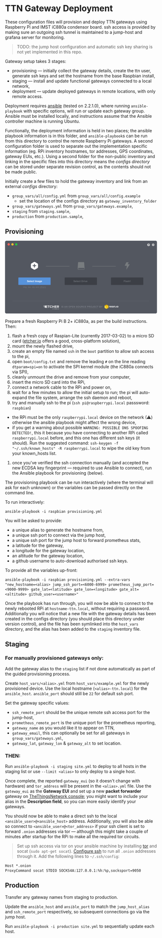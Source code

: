 # TTN Gateway Deployment

These configuration files will provision and deploy TTN gateways using
Raspberry Pi and IMST iC880a condensor board. ssh access is provided by
making sure an outgoing ssh tunnel is maintained to a jump-host and grafana
server for monitoring.

> TODO: the jump host configuration and automatic ssh key sharing is not yet
implemented in this repo.

Gateway setup takes 3 stages:

 * provisioning — initially collect the gateway details, create the ttn user,
 generate ssh keys and set the hostname from the base Raspbian install,
 * staging — install and update functional gateways connected to a local network,
 * deployment — update deployed gateways in remote locations, with only remote
 access.

Deployment requires [ansible](https://www.ansible.com/) (tested on 2.2.1.0), where
running `ansible-playbook` with specific options, will run or update each gateway
group. Ansible must be installed locally, and instructions assume that the
Ansible controller machine is running Ubuntu.

Functionally, the deployment information is held in two places; the ansible
playbook information is in this folder, and `ansible-playbook`s can be run from
this directory to control the remote Raspberry Pi gateways. A second
configuration folder is used to separate out the implementation specific
information (eg. RPi inventory hostnames, tor addresses, GPS coordinates,
gateway EUIs, etc.). Using a second folder for the non-public inventory and
linking in the specific files into this directory means the *configs directory*
can be stored under separate revision control, as the contents should not be
made public.

Initially create a few files to hold the gateway inventory and link from an
external *configs* directory:

 * `group_vars/all/config.yml` from `group_vars/all/config.example`
   * set the location of the configs directory as `gateway_inventory_folder`
 * `group_vars/gateways.yml` from `group_vars/gateways.example`,
 * `staging` from `staging.sample`,
 * `production` from `production.sample`,

## Provisioning

![](images/etcher.gif)

Prepare a fresh Raspberry Pi B 2+ iC880a, as per the build instructions. Then:
 1. flash a
fresh copy of Raspian-Lite (currently 2017-03-02) to a micro SD card
([etcher.io](https://etcher.io) offers a good, cross-platform solution),
 1. mount the newly flashed drive,
 1. create an empty file named `ssh` in the `boot` partition to allow ssh access
 to the pi,
 1. open `boot/config.txt` and remove the leading `#` on the line reading
 `dtparam=spi=on` to activate the SPI kernel module (the iC880a connects via SPI),
 1. cleanly unmount the drive and remove from your computer,
 1. insert the micro SD card into the RPi,
 1. connect a network cable to the RPi and power on,
 1. wait for a few minutes to allow the initial setup to run; the pi will
 auto-expand the file system, arrange the ssh daemon and reboot,
 1. try and manually ssh to the pi (`ssh pi@raspberrypi.local` passsword: `raspbian`)
   * the RPi must be the only `raspberrypi.local` device on the network (⚠)
   otherwise the ansible playbook might affect the wrong device,
   * if you get a warning about possible `WARNING: POSSIBLE DNS SPOOFING DETECTED!`,
   this it because you have connecting to another RPi called `raspberrypi.local`
   before, and this one has different ssh keys (it should). Run the suggested
   command: `ssh-keygen -f "~/.ssh/known_hosts" -R raspberrypi.local` to wipe
   the old key from your known_hosts list.
1. once you've verified the ssh connection manually (and accepted the new ECDSA key fingerprint — required to use Ansible to connect), run the Ansible playbook for
provisioning (below).

The provisioning playbook can be run interactively (where the terminal will
ask for each unknown) or the variables can be passed directly on the command line.

To run interactively:

```
ansible-playbook -i raspbian provisioning.yml
```

You will be asked to provide:

 * a unique alias to generate the hostname from,
 * a unique ssh port to connect via the jump host,
 * a unique ssh port for the jump host to forward prometheus stats,
 * a latitude for the gateway,
 * a longitude for the gateway location,
 * an altitude for the gateway location,
 * a github username to auto-download authorised ssh keys.

To provide all the variables up-front:

```
ansible-playbook -i raspbian provisioning.yml --extra-vars "new_hostname=<alias> jump_ssh_port=<6000-6999> prometheus_jump_port=<9000-9999> gate_lat=<latitude> gate_lon=<longitude> gate_alt=<altitude> github_user=<username>"
```

Once the playbook has run through, you will now be able to connect to the newly
rebooted RPi at `hostname-ttn.local`, without requiring a password. Additionally
you will notice that a new file with the gateway details has been created in the
configs directory (you should place this directory under version control), and
the file has been symlinked into the `host_vars` directory, and the alias
has been added to the `staging` inventory file.

## Staging

### For manually provisioned gateways only:

Add the gateway alias to the `staging` list if not done automatically as part of
the guided provisioning process.

Create `host_vars/<alias>.yml` from `host_vars/example.yml` for the newly
provisioned device. Use the local hostname (`<alias>-ttn.local`) for the
`ansible_host`. `ansible_port` should still be `22` for default ssh port.

Set the gateway specific values:

  * `ssh_remote_port` should be the unique remote ssh access port for the
  jump-host,
 * `prometheus_remote_port` is the unique port for the prometheus reporting,
 * `gateway_name` as you would like it to appear on TTN,
 * `gateway_email`, this can optionally be set for all gateways in
 `group_vars/gateways.yml`,
 * `gateway_lat`, `gateway_lon` & `gateway_alt` to set location.

### THEN:

Run `ansible-playbook -i staging site.yml` to deploy to all hosts in the
staging list or use `--limit <alias>` to only deploy to a single host.

Once complete, the reported `gateway_eui` (so it doesn't change with
hardware) and `tor_address` will be present in the `<alias>.yml` file. Use the
`gateway_eui` as the **Gateway EUI** and set up a new **packet forwarder** gateway on
[TheThingsNetwork console](https://console.thethingsnetwork.org/gateways/register);
you might want to include your alias in the **Description field**, so you can
more easily identify your gateways.

You should now be able to make a direct ssh to the local
`<ansible_user>@<ansible_host>` address. Additionally, you will also be able so
connect to `<ansible_user>@<tor_address>` if your ssh client is set to
forward `.onion` addresses via tor — although this might take a couple of
minutes after startup for the RPi to make all the required tor circuits.

> Set up ssh access via tor on your ansible machine by installing [tor](https://www.torproject.org/docs/debian.html.en) and
> socat (`sudo apt-get socat`).
> [Configure ssh](http://gk2.sk/running-ssh-on-a-raspberry-pi-as-a-hidden-service-with-tor/)
> to run all `.onion` addresses through it. Add the following lines to `~/.ssh/config`:

```
Host *.onion
ProxyCommand socat STDIO SOCKS4A:127.0.0.1:%h:%p,socksport=9050
```

## Production

Transfer any gateway names from staging to production.

Update the `ansible_host` and `ansible_port` to match the `jump_host_alias` and
`ssh_remote_port` respectively, so subsequent connections go via the jump host.

Run `ansible-playbook -i production site.yml` to sequentially update each host.

